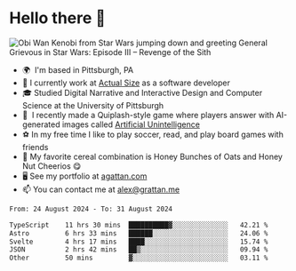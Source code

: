 <!--
**GameDog9988/GameDog9988** is a ✨ _special_ ✨ repository because its `README.md` (this file) appears on your GitHub profile.

Here are some ideas to get you started:

- 🔭 I’m currently working on ...
- 🌱 I’m currently learning ...
- 👯 I’m looking to collaborate on ...
- 🤔 I’m looking for help with ...
- 💬 Ask me about ...
- 📫 How to reach me: ...
- 😄 Pronouns: ...
- ⚡ Fun fact: ...
-->



Hello there 👋
==================================

![Obi Wan Kenobi from Star Wars jumping down and greeting General Grievous in Star Wars: Episode III – Revenge of the Sith](https://github.com/agrattan0820/agrattan0820/assets/51346343/689e56eb-29be-46a5-a079-28ea727b5f7e)


- 🌍  I'm based in Pittsburgh, PA
- 🔭  I currently work at [Actual Size](https://actualsize.com/) as a software developer
- 🎓  Studied Digital Narrative and Interactive Design and Computer Science at the University of Pittsburgh
- 👾  I recently made a Quiplash-style game where players answer with AI-generated images called [Artificial Unintelligence](https://github.com/agrattan0820/artificial-unintelligence)
- ⚽  In my free time I like to play soccer, read, and play board games with friends
- 🥣  My favorite cereal combination is Honey Bunches of Oats and Honey Nut Cheerios 😋
- 🖥️  See my portfolio at [agattan.com](http://agrattan.com/)
- 📫  You can contact me at [alex@grattan.me](mailto:alex@grattan.me)

<!--START_SECTION:waka-->

```txt
From: 24 August 2024 - To: 31 August 2024

TypeScript    11 hrs 30 mins  ██████████▓░░░░░░░░░░░░░░   42.21 %
Astro         6 hrs 33 mins   ██████░░░░░░░░░░░░░░░░░░░   24.06 %
Svelte        4 hrs 17 mins   ████░░░░░░░░░░░░░░░░░░░░░   15.74 %
JSON          2 hrs 42 mins   ██▒░░░░░░░░░░░░░░░░░░░░░░   09.94 %
Other         50 mins         ▓░░░░░░░░░░░░░░░░░░░░░░░░   03.11 %
```

<!--END_SECTION:waka-->
